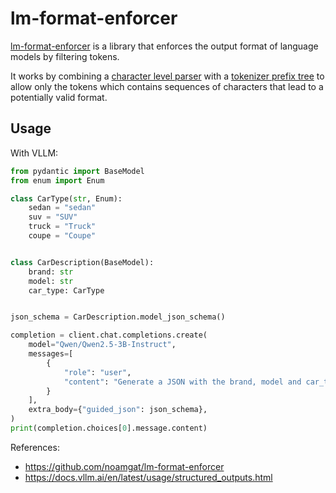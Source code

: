 # lm-format-enforcer

[lm-format-enforcer](https://github.com/noamgat/lm-format-enforcer) is a library that enforces the output format of language models by filtering tokens.

It works by combining a [character level parser](https://github.com/noamgat/lm-format-enforcer/blob/main/lmformatenforcer/characterlevelparser.py) with a [tokenizer prefix tree](https://github.com/noamgat/lm-format-enforcer/blob/main/lmformatenforcer/tokenizerprefixtree.py) to allow only the tokens which contains sequences of characters that lead to a potentially valid format.

## Usage

With VLLM:
```python
from pydantic import BaseModel
from enum import Enum

class CarType(str, Enum):
    sedan = "sedan"
    suv = "SUV"
    truck = "Truck"
    coupe = "Coupe"


class CarDescription(BaseModel):
    brand: str
    model: str
    car_type: CarType


json_schema = CarDescription.model_json_schema()

completion = client.chat.completions.create(
    model="Qwen/Qwen2.5-3B-Instruct",
    messages=[
        {
            "role": "user",
            "content": "Generate a JSON with the brand, model and car_type of the most iconic car from the 90's",
        }
    ],
    extra_body={"guided_json": json_schema},
)
print(completion.choices[0].message.content)
```

References:
- https://github.com/noamgat/lm-format-enforcer
- https://docs.vllm.ai/en/latest/usage/structured_outputs.html